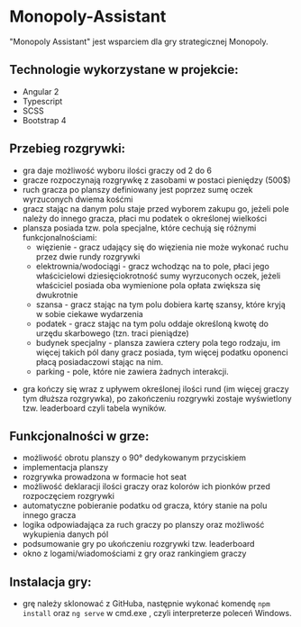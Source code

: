 # Monopoly-Assistant
"Monopoly Assistant" jest wsparciem dla gry strategicznej Monopoly.

## Technologie wykorzystane w projekcie:
- Angular 2
- Typescript
- SCSS
- Bootstrap 4

## Przebieg rozgrywki:
* gra daje możliwość wyboru ilości graczy od 2 do 6
* gracze rozpoczynają rozgrywkę z zasobami w postaci pieniędzy (500$)
* ruch gracza po planszy definiowany jest poprzez sumę oczek wyrzuconych dwiema kośćmi
* gracz stając na danym polu staje przed wyborem zakupu go, jeżeli pole należy do innego gracza, płaci mu podatek o określonej wielkości
* plansza posiada tzw. pola specjalne, które cechują się różnymi funkcjonalnościami:
    - więzienie - gracz udający się do więzienia nie może wykonać ruchu przez dwie rundy rozgrywki
    - elektrownia/wodociągi - gracz wchodząc na to pole, płaci jego właścicielowi dziesięciokrotność sumy wyrzuconych oczek, jeżeli właściciel posiada oba wymienione pola opłata zwiększa się dwukrotnie
    - szansa - gracz stając na tym polu dobiera kartę szansy, które kryją w sobie ciekawe wydarzenia
    - podatek - gracz stając na tym polu oddaje określoną kwotę do urzędu skarbowego (tzn. traci pieniądze)
    - budynek specjalny - plansza zawiera cztery pola tego rodzaju, im więcej takich pól dany gracz posiada, tym więcej podatku oponenci płacą posiadaczowi stając na nim.
    - parking - pole, które nie zawiera żadnych interakcji.
- gra kończy się wraz z upływem określonej ilości rund (im więcej graczy tym dłuższa rozgrywka), po zakończeniu rozgrywki zostaje wyświetlony tzw. leaderboard czyli tabela wyników.
## Funkcjonalności w grze:
* możliwość obrotu planszy o 90° dedykowanym przyciskiem
* implementacja planszy
* rozgrywka prowadzona w formacie hot seat
* możliwość deklaracji ilości graczy oraz kolorów ich pionków przed rozpoczęciem rozgrywki
* automatyczne pobieranie podatku od gracza, który stanie na polu innego gracza
* logika odpowiadająca za ruch graczy po planszy oraz możliwość wykupienia danych pól
* podsumowanie gry po ukończeniu rozgrywki tzw. leaderboard
* okno z logami/wiadomościami z gry oraz rankingiem graczy


## Instalacja gry:
* grę należy sklonować z GitHuba, następnie wykonać komendę `npm install` oraz `ng serve` w cmd.exe , czyli interpreterze poleceń Windows.
